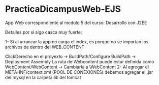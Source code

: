 # PracticaDicampusWeb-EJS
App Web correspondiente al modulo 5 del curso: Desarrollo con J2EE

Detalles por si algo casca muy fuerte:

1- Si al arrancar la app no carga el index, es porque no se importan los archivos de dentro del WEB_CONTENT

  ClickDerecho en el proyexto -> BuildPath/Configure BuildPath -> Deployment Assembly
  La ruta de Webcontent puede estar definida como WebContent/WebContent -> Cambiarla a \WebContent
2- Al agregar el META-INF/context.xml (POOL DE CONEXIONES) debemos agregar el .jar del mysql en la carpeta lib del tomcat
